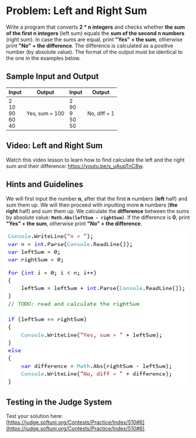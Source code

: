 # Problem: Left and Right Sum

Write a program that converts **2 \* n integers** and checks whether **the sum of the first n integers** (left sum) equals the **sum of the second n numbers** (right sum). In case the sums are equal, print **"Yes" + the sum**, otherwise print **"No" + the difference**. The difference is calculated as a positive number (by absolute value). The format of the output must be identical to the one in the examples below.

## Sample Input and Output

| Input | Output | Input | Output |
| --- | --- | --- | --- | 
| 2<br>10<br>90<br>60<br>40 | Yes, sum = 100 | 2<br>90<br>9<br>50<br>50 | No, diff = 1 |

## Video: Left and Right Sum

Watch this video lesson to learn how to find calculate the left and the right sum and their difference: https://youtu.be/s_uAuqTnC8w.

## Hints and Guidelines

We will first input the number **n**, after that the first **n** numbers (**left** half) and sum them up. We will then proceed with inputting more **n** numbers (**the right** half) and sum them up. We calculate the **difference** between the sums by absolute value: **`Math.Abs(leftSum - rightSum)`**. If the difference is **0**, print **"Yes" + the sum**, otherwise print **"No" + the difference**.

![](/assets/chapter-5-images/07.Left-and-right-sum-01.png)

## Testing in the Judge System

Test your solution here: [https://judge.softuni.org/Contests/Practice/Index/510#6](https://judge.softuni.org/Contests/Practice/Index/510#6).
